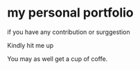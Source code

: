 <h1> my personal portfolio</h1>
<p>if you have any contribution or surggestion </P>
<p>Kindly hit me up </p>
<p>You may as well get a cup of coffe.</p>
